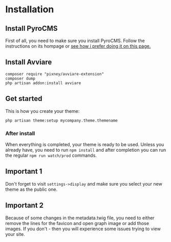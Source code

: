 # Installation

## Install PyroCMS
First of all, you need to make sure you install PyroCMS. Follow the instructions on its hompage or [see how i prefer doing it on this page.](https://williamastrom.se/blog/pyrocms-vue-laravel-and-bootstrap-4-get-started-quickly)


## Install Avviare

```
composer require "pixney/avviare-extension"
composer dump
php artisan addon:install avviare
``` 



## Get started

This is how you create your theme:
```
php artisan theme:setup mycompany.theme.themename
``` 

### After install
When everything is completed, your theme is ready to be used. Unless you already have, you need to run `npm install` and after completion you can run the regular `npm run watch/prod` commands.

## Important 1
Don't forget to visit `settings->display` and make sure you select your new theme as the public one.

## Important 2
Because of some changes in the metadata.twig file, you need to either remove the lines for the favicon and open graph image or add those images. If you don't - then you will experience some issues trying to view your site.
